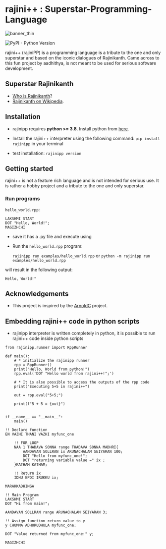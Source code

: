 # rajini++ : Superstar-Programming-Language


![banner_thin](https://user-images.githubusercontent.com/6749212/168450764-5ae486d8-8299-4425-b51d-cf3b9538efb2.png)


![PyPI - Python Version](https://img.shields.io/pypi/pyversions/rajinipp?logo=PyPI&logoColor=%23eaeaea&style=flat-square)

rajini++ (rajiniPP) is a programming language is a tribute to the one and only superstar and based on the iconic dialogues of Rajinikanth. Came across to this fun project by aadhithya, is not meant to be used for serious software development.

## Superstar Rajinikanth
- [Who is Rajinikanth](https://www.youtube.com/watch?v=YDUQZwMHMoo)?
- [Rajinikanth on Wikipedia](https://en.wikipedia.org/wiki/Rajinikanth).

## Installation
- rajinipp requires **python >= 3.8**. Install python from [here](https://www.python.org/downloads/).
- Install the rajini++ interpreter using the following command:
  `pip install rajinipp` in your terminal

- test installation: `rajinipp version`

## Getting started

rajini++ is not a feature rich language and is not intended for serious use. It is rather a hobby project and a tribute to the one and only superstar.

### Run programs
`hello_world.rpp`:  
```
LAKSHMI START
DOT "Hello, World!";
MAGIZHCHI
```
- save it has a .py file and execute using
- Run the `hello_world.rpp` program:

  `rajinipp run examples/hello_world.rpp` or
  `python -m rajinipp run examples/hello_world.rpp`
  

will result in the following output:

`Hello, World!" `

## Acknowledgements

- This project is inspired by the [ArnoldC](https://github.com/lhartikk/ArnoldC) project.


## Embedding rajini++ code in python scripts

- rajinipp interpreter is written completely in python, it is possible to run rajini++ code inside python scripts
```
from rajinipp.runner import RppRunner

def main():
    # * initialize the rajinipp runner
    rpp = RppRunner()
    print("Hello, World from python!")
    rpp.eval('DOT "Hello world from rajini++!";')

    # * It is also possible to access the outputs of the rpp code
    print("Executing 5+5 in rajini++")

    out = rpp.eval("5+5;")

    print(f"5 + 5 = {out}")


if __name__ == "__main__":
    main()   
```

```
!! Declare function
EN VAZHI THANI VAZHI myfunc_one

    !! FOR LOOP
    NAA 1 THADAVA SONNA range THADAVA SONNA MADHRI{
        AANDAVAN SOLLRAN ix ARUNACHALAM SEIYARAN 100;
        DOT "Hello from myfunc_one!";
        DOT "returning variable value =" ix ;
    }KATHAM KATHAM;

    !! Return ix
    IDHU EPDI IRUKKU ix;

MARAKKADHINGA

!! Main Program
LAKSHMI START
DOT "Hi from main!";

AANDAVAN SOLLRAN range ARUNACHALAM SEIYARAN 3;

!! Assign function return value to y
y CHUMMA ADHURUDHULA myfunc_one;

DOT "Value returned from myfunc_one:" y;

MAGIZHCHI
```
